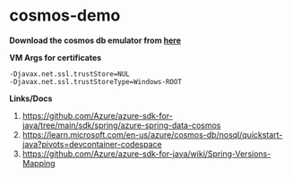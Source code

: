 # cosmos-demo

**Download the cosmos db emulator from [here](https://learn.microsoft.com/en-us/azure/cosmos-db/how-to-develop-emulator?tabs=windows%2Ccsharp&pivots=api-nosql)**

**VM Args for certificates**
```
-Djavax.net.ssl.trustStore=NUL
-Djavax.net.ssl.trustStoreType=Windows-ROOT
```

**Links/Docs**
1. https://github.com/Azure/azure-sdk-for-java/tree/main/sdk/spring/azure-spring-data-cosmos
2. https://learn.microsoft.com/en-us/azure/cosmos-db/nosql/quickstart-java?pivots=devcontainer-codespace
3. https://github.com/Azure/azure-sdk-for-java/wiki/Spring-Versions-Mapping
